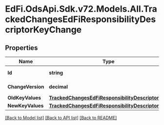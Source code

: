 # EdFi.OdsApi.Sdk.v72.Models.All.TrackedChangesEdFiResponsibilityDescriptorKeyChange

## Properties

Name | Type | Description | Notes
------------ | ------------- | ------------- | -------------
**Id** | **string** | Resource identifier | [optional] 
**ChangeVersion** | **decimal** | Change version | [optional] 
**OldKeyValues** | [**TrackedChangesEdFiResponsibilityDescriptorKey**](TrackedChangesEdFiResponsibilityDescriptorKey.md) |  | [optional] 
**NewKeyValues** | [**TrackedChangesEdFiResponsibilityDescriptorKey**](TrackedChangesEdFiResponsibilityDescriptorKey.md) |  | [optional] 

[[Back to Model list]](../README.md#documentation-for-models) [[Back to API list]](../README.md#documentation-for-api-endpoints) [[Back to README]](../README.md)

